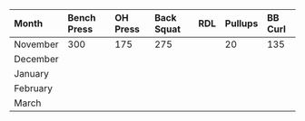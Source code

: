 | Month      | Bench Press  | OH Press     | Back Squat   | RDL          | Pullups      | BB Curl      |
| :--------- | :----------- | :----------- | :----------- | :----------- | :------------| :----------- |
| November   | 300          | 175          | 275          |              | 20           | 135          |
| December   |              |              |              |              |              |              |
| January    |              |              |              |              |              |              |
| February   |              |              |              |              |              |              |
| March      |              |              |              |              |              |              |
